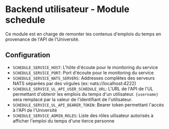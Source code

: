 # Backend utilisateur - Module schedule

Ce module est en charge de remonter les contenus d'emplois du temps en provenance de l'API de l'Université.

## Configuration
- `SCHEDULE_SERVICE_HOST`: L'hôte d'écoute pour le monitoring du service
- `SCHEDULE_SERVICE_PORT`: Port d'écoute pour le monitoring du service
- `SCHEDULE_SERVICE_NATS_SERVERS`: Addresses complètes des serveurs NATS séparées par des virgules (ex: nats://localhost:4222)
- `SCHEDULE_SERVICE_UL_API_USER_SCHEDULE_URL`: L'URL de l'API de l'UL permettant d'obtenir les emplois du temps d'un utilisateur. `{username}` sera remplacé par la valeur de l'identifiant de l'utilisateur.
- `SCHEDULE_SERVICE_UL_API_BEARER_TOKEN`: Bearer token permettant l'accès à l'API de l'Université
- `SCHEDULE_SERVICE_ADMIN_ROLES`: Liste des rôles uilisateur autorisés à afficher l'emploi du temps d'une tierce personne

